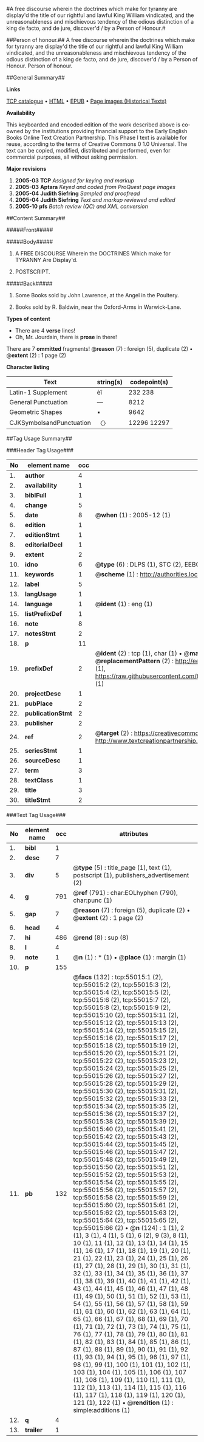 #A free discourse wherein the doctrines which make for tyranny are display'd the title of our rightful and lawful King William vindicated, and the unreasonableness and mischievous tendency of the odious distinction of a king de facto, and de jure, discover'd / by a Person of Honour.#

##Person of honour.##
A free discourse wherein the doctrines which make for tyranny are display'd the title of our rightful and lawful King William vindicated, and the unreasonableness and mischievous tendency of the odious distinction of a king de facto, and de jure, discover'd / by a Person of Honour.
Person of honour.

##General Summary##

**Links**

[TCP catalogue](http://www.ota.ox.ac.uk/tcp/)  • 
[HTML](http://tei.it.ox.ac.uk/tcp/Texts-HTML/free/A70/A70272.html)  • 
[EPUB](http://tei.it.ox.ac.uk/tcp/Texts-EPUB/free/A70/A70272.epub) • 
[Page images (Historical Texts)](https://data.historicaltexts.jisc.ac.uk/view?pubId=eebo-12148485e&pageId=eebo-12148485e-55015-1)

**Availability**

This keyboarded and encoded edition of the
	       work described above is co-owned by the institutions
	       providing financial support to the Early English Books
	       Online Text Creation Partnership. This Phase I text is
	       available for reuse, according to the terms of Creative
	       Commons 0 1.0 Universal. The text can be copied,
	       modified, distributed and performed, even for
	       commercial purposes, all without asking permission.

**Major revisions**

1. __2005-03__ __TCP__ *Assigned for keying and markup*
1. __2005-03__ __Aptara__ *Keyed and coded from ProQuest page images*
1. __2005-04__ __Judith Siefring__ *Sampled and proofread*
1. __2005-04__ __Judith Siefring__ *Text and markup reviewed and edited*
1. __2005-10__ __pfs__ *Batch review (QC) and XML conversion*

##Content Summary##

#####Front#####

#####Body#####

1. A FREE
DISCOURSE
Wherein the
DOCTRINES
Which make for
TYRANNY
Are Display'd.

1. POSTSCRIPT.

#####Back#####

1. Some Books sold by John Lawrence,
at the Angel in the
Poultery.

1. Books sold by R. Baldwin,
near the Oxford-Arms in
Warwick-Lane.

**Types of content**

  * There are 4 **verse** lines!
  * Oh, Mr. Jourdain, there is **prose** in there!

There are 7 **ommitted** fragments! 
 @__reason__ (7) : foreign (5), duplicate (2)  •  @__extent__ (2) : 1 page (2)

**Character listing**


|Text|string(s)|codepoint(s)|
|---|---|---|
|Latin-1 Supplement|èî|232 238|
|General Punctuation|—|8212|
|Geometric Shapes|▪|9642|
|CJKSymbolsandPunctuation|〈〉|12296 12297|

##Tag Usage Summary##

###Header Tag Usage###

|No|element name|occ|attributes|
|---|---|---|---|
|1.|__author__|4||
|2.|__availability__|1||
|3.|__biblFull__|1||
|4.|__change__|5||
|5.|__date__|8| @__when__ (1) : 2005-12 (1)|
|6.|__edition__|1||
|7.|__editionStmt__|1||
|8.|__editorialDecl__|1||
|9.|__extent__|2||
|10.|__idno__|6| @__type__ (6) : DLPS (1), STC (2), EEBO-CITATION (1), OCLC (1), VID (1)|
|11.|__keywords__|1| @__scheme__ (1) : http://authorities.loc.gov/ (1)|
|12.|__label__|5||
|13.|__langUsage__|1||
|14.|__language__|1| @__ident__ (1) : eng (1)|
|15.|__listPrefixDef__|1||
|16.|__note__|8||
|17.|__notesStmt__|2||
|18.|__p__|11||
|19.|__prefixDef__|2| @__ident__ (2) : tcp (1), char (1)  •  @__matchPattern__ (2) : ([0-9\-]+):([0-9IVX]+) (1), (.+) (1)  •  @__replacementPattern__ (2) : http://eebo.chadwyck.com/downloadtiff?vid=$1&page=$2 (1), https://raw.githubusercontent.com/textcreationpartnership/Texts/master/tcpchars.xml#$1 (1)|
|20.|__projectDesc__|1||
|21.|__pubPlace__|2||
|22.|__publicationStmt__|2||
|23.|__publisher__|2||
|24.|__ref__|2| @__target__ (2) : https://creativecommons.org/publicdomain/zero/1.0/ (1), http://www.textcreationpartnership.org/docs/. (1)|
|25.|__seriesStmt__|1||
|26.|__sourceDesc__|1||
|27.|__term__|3||
|28.|__textClass__|1||
|29.|__title__|3||
|30.|__titleStmt__|2||


###Text Tag Usage###

|No|element name|occ|attributes|
|---|---|---|---|
|1.|__bibl__|1||
|2.|__desc__|7||
|3.|__div__|5| @__type__ (5) : title_page (1), text (1), postscript (1), publishers_advertisement (2)|
|4.|__g__|791| @__ref__ (791) : char:EOLhyphen (790), char:punc (1)|
|5.|__gap__|7| @__reason__ (7) : foreign (5), duplicate (2)  •  @__extent__ (2) : 1 page (2)|
|6.|__head__|4||
|7.|__hi__|486| @__rend__ (8) : sup (8)|
|8.|__l__|4||
|9.|__note__|1| @__n__ (1) : * (1)  •  @__place__ (1) : margin (1)|
|10.|__p__|155||
|11.|__pb__|132| @__facs__ (132) : tcp:55015:1 (2), tcp:55015:2 (2), tcp:55015:3 (2), tcp:55015:4 (2), tcp:55015:5 (2), tcp:55015:6 (2), tcp:55015:7 (2), tcp:55015:8 (2), tcp:55015:9 (2), tcp:55015:10 (2), tcp:55015:11 (2), tcp:55015:12 (2), tcp:55015:13 (2), tcp:55015:14 (2), tcp:55015:15 (2), tcp:55015:16 (2), tcp:55015:17 (2), tcp:55015:18 (2), tcp:55015:19 (2), tcp:55015:20 (2), tcp:55015:21 (2), tcp:55015:22 (2), tcp:55015:23 (2), tcp:55015:24 (2), tcp:55015:25 (2), tcp:55015:26 (2), tcp:55015:27 (2), tcp:55015:28 (2), tcp:55015:29 (2), tcp:55015:30 (2), tcp:55015:31 (2), tcp:55015:32 (2), tcp:55015:33 (2), tcp:55015:34 (2), tcp:55015:35 (2), tcp:55015:36 (2), tcp:55015:37 (2), tcp:55015:38 (2), tcp:55015:39 (2), tcp:55015:40 (2), tcp:55015:41 (2), tcp:55015:42 (2), tcp:55015:43 (2), tcp:55015:44 (2), tcp:55015:45 (2), tcp:55015:46 (2), tcp:55015:47 (2), tcp:55015:48 (2), tcp:55015:49 (2), tcp:55015:50 (2), tcp:55015:51 (2), tcp:55015:52 (2), tcp:55015:53 (2), tcp:55015:54 (2), tcp:55015:55 (2), tcp:55015:56 (2), tcp:55015:57 (2), tcp:55015:58 (2), tcp:55015:59 (2), tcp:55015:60 (2), tcp:55015:61 (2), tcp:55015:62 (2), tcp:55015:63 (2), tcp:55015:64 (2), tcp:55015:65 (2), tcp:55015:66 (2)  •  @__n__ (124) : 1 (1), 2 (1), 3 (1), 4 (1), 5 (1), 6 (2), 9 (3), 8 (1), 10 (1), 11 (1), 12 (1), 13 (1), 14 (1), 15 (1), 16 (1), 17 (1), 18 (1), 19 (1), 20 (1), 21 (1), 22 (1), 23 (1), 24 (1), 25 (1), 26 (1), 27 (1), 28 (1), 29 (1), 30 (1), 31 (1), 32 (1), 33 (1), 34 (1), 35 (1), 36 (1), 37 (1), 38 (1), 39 (1), 40 (1), 41 (1), 42 (1), 43 (1), 44 (1), 45 (1), 46 (1), 47 (1), 48 (1), 49 (1), 50 (1), 51 (1), 52 (1), 53 (1), 54 (1), 55 (1), 56 (1), 57 (1), 58 (1), 59 (1), 61 (1), 60 (1), 62 (1), 63 (1), 64 (1), 65 (1), 66 (1), 67 (1), 68 (1), 69 (1), 70 (1), 71 (1), 72 (1), 73 (1), 74 (1), 75 (1), 76 (1), 77 (1), 78 (1), 79 (1), 80 (1), 81 (1), 82 (1), 83 (1), 84 (1), 85 (1), 86 (1), 87 (1), 88 (1), 89 (1), 90 (1), 91 (1), 92 (1), 93 (1), 94 (1), 95 (1), 96 (1), 97 (1), 98 (1), 99 (1), 100 (1), 101 (1), 102 (1), 103 (1), 104 (1), 105 (1), 106 (1), 107 (1), 108 (1), 109 (1), 110 (1), 111 (1), 112 (1), 113 (1), 114 (1), 115 (1), 116 (1), 117 (1), 118 (1), 119 (1), 120 (1), 121 (1), 122 (1)  •  @__rendition__ (1) : simple:additions (1)|
|12.|__q__|4||
|13.|__trailer__|1||
